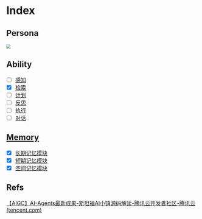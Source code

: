 # Index



## Persona

<img src="https://img.huxiucdn.com/article/content/202308/10/132522252516.png?imageView2/2/w/1000/format/png/interlace/1/q/85" style="zoom:67%;" />

## Ability

- [ ] [感知](./Perceive.md)
- [x] [检索](./Retrieve.md)
- [ ] [计划](./Plan.md)
- [ ] [反思](./Reflect.md)
- [ ] [执行](./Execute.md)
- [ ] [对话](./Converse.md)

## [Memory](./memory/memory.md)

- [x] [长期记忆模块](./memory/AssociativeMemory.md)
- [x] [短期记忆模块](./memory/ScratchMemoryModule.md)
- [x] [空间记忆模块](./memory/SpaceMemory.md)

## Refs

[【AIGC】AI-Agents最新成果-斯坦福AI小镇源码解读-腾讯云开发者社区-腾讯云 (tencent.com)](https://cloud.tencent.com/developer/article/2329791)

